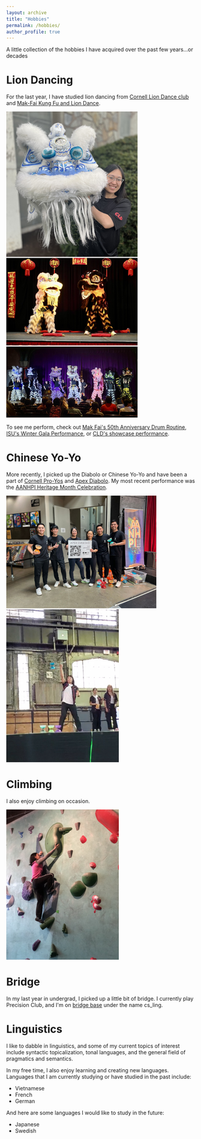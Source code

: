 ```yaml
---
layout: archive
title: "Hobbies"
permalink: /hobbies/
author_profile: true
---
```


A little collection of the hobbies I have acquired over the past few years...or decades

Lion Dancing
======

For the last year, I have studied lion dancing from [Cornell Lion Dance club](https://www.instagram.com/liondance_cornell/) and 
[Mak-Fai Kung Fu and Lion Dance](https://www.makfailiondance.com/).

<img src="/images/liondance1.jpg" alt="liondance1" width="350"/>

<img src="/images/liondance2.jpg" alt="liondance2" width="350"/>

<img src="/images/liondance3.jpg" alt="liondance3" width="350"/>


To see me perform, check out [Mak Fai's 50th Anniversary Drum Routine](https://www.instagram.com/reel/C_4CHfuS645/?igsh=ZGY0NGR4OXpueTE2),
[ISU's Winter Gala Performance](https://www.youtube.com/watch?v=O8_vOy84bfA), or [CLD's showcase performance](https://www.youtube.com/watch?v=KlDutedmz_c).


Chinese Yo-Yo
======

More recently, I picked up the Diabolo or Chinese Yo-Yo and have been a part of
[Cornell Pro-Yos](https://www.instagram.com/cuproyos/) and [Apex Diabolo](https://apexdiabolo.com/). My most recent performance
was the [AANHPI Heritage Month Celebration](https://www.youtube.com/watch?v=8xJhbPJH74M).

<img src="/images/Apex.JPEG" alt="Apex" width="400"/>

<img src="/images/diabolo1.jpg" alt="diabolo1" width="300"/>


Climbing 
======

I also enjoy climbing on occasion.

<img src="/images/climbing1.jpg" alt="climbing1" width="300"/>

Bridge
======

In my last year in undergrad, I picked up a little bit of bridge. I currently play Precision Club, and I'm
on [bridge base](https://www.bridgebase.com/) under the name cs_ling.


Linguistics
======
 
I like to dabble in linguistics, and some of my current topics of interest include syntactic topicalization, tonal languages, 
and the general field of pragmatics and semantics.

In my free time, I also enjoy learning and creating new languages. Languages that I am currently studying or have studied in the past include:

* Vietnamese
* French
* German

And here are some languages I would like to study in the future:

* Japanese
* Swedish

[//]: # (Twisty Puzzles)
[//]: # (======)






